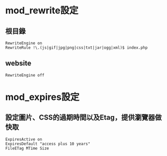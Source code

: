 # mod\_rewrite設定 #
## 根目錄 ##
```
RewriteEngine on
RewriteRule !\.(js|gif|jpg|png|css|txt|jar|ogg|xml)$ index.php
```

## website ##
```
RewriteEngine off
```
# mod\_expires設定 #
## 設定圖片、CSS的過期時間以及Etag，提供瀏覽器做快取 ##
```
ExpiresActive on
ExpiresDefault "access plus 10 years"
FileETag MTime Size
```